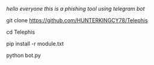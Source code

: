 

*hello everyone this is a phishing tool using telegram bot*


git clone https://github.com/HUNTERKINGCY78/Telephis

cd Telephis

pip install -r  module.txt

python bot.py
